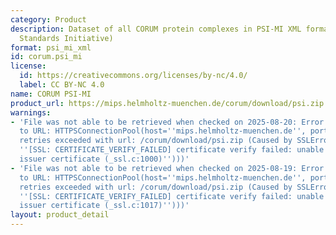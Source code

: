 ```yaml
---
category: Product
description: Dataset of all CORUM protein complexes in PSI-MI XML format (Proteomics
  Standards Initiative)
format: psi_mi_xml
id: corum.psi_mi
license:
  id: https://creativecommons.org/licenses/by-nc/4.0/
  label: CC BY-NC 4.0
name: CORUM PSI-MI
product_url: https://mips.helmholtz-muenchen.de/corum/download/psi.zip
warnings:
- 'File was not able to be retrieved when checked on 2025-08-20: Error connecting
  to URL: HTTPSConnectionPool(host=''mips.helmholtz-muenchen.de'', port=443): Max
  retries exceeded with url: /corum/download/psi.zip (Caused by SSLError(SSLCertVerificationError(1,
  ''[SSL: CERTIFICATE_VERIFY_FAILED] certificate verify failed: unable to get local
  issuer certificate (_ssl.c:1000)'')))'
- 'File was not able to be retrieved when checked on 2025-08-19: Error connecting
  to URL: HTTPSConnectionPool(host=''mips.helmholtz-muenchen.de'', port=443): Max
  retries exceeded with url: /corum/download/psi.zip (Caused by SSLError(SSLCertVerificationError(1,
  ''[SSL: CERTIFICATE_VERIFY_FAILED] certificate verify failed: unable to get local
  issuer certificate (_ssl.c:1017)'')))'
layout: product_detail
---
```


